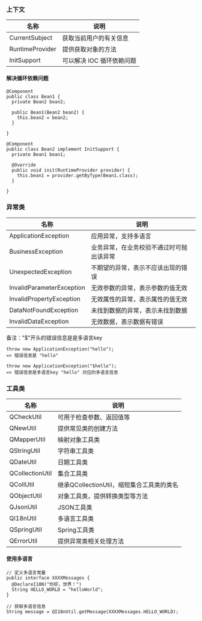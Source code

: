 ### 上下文

| 名称 | 说明 |
| --- | --- |
| CurrentSubject | 获取当前用户的有关信息 |
| RuntimeProvider | 提供获取对象的方法 |
| InitSupport | 可以解决 IOC 循环依赖问题 |

#### 解决循环依赖问题

```
@Component
public class Bean1 {
  private Bean2 bean2;
  
  public Bean1(Bean2 bean2) {
    this.bean2 = bean2;
  }
  
}

@Component
public class Bean2 implement InitSupport {
  private Bean1 bean1;
  
  @Override
  public void init(RuntimeProvider provider) {
    this.bean1 = provider.getByType(Bean1.class);
  }
  
}

```

### 异常类

| 名称 | 说明 |
| --- | --- |
| ApplicationException | 应用异常，支持多语言 |
| BusinessException | 业务异常，在业务校验不通过时可抛出该异常 |
| UnexpectedException | 不期望的异常，表示不应该出现的错误 |
| InvalidParameterException | 无效参数的异常，表示参数的值无效 |
| InvalidPropertyException | 无效属性的异常，表示属性的值无效 |
| DataNotFoundException | 未找到数据的异常，表示未找到数据 |
| InvalidDataException | 无效数据，表示数据有错误 |

备注："$"开头的错误信息是是多语言key

```
throw new ApplicationException("hello");
=> 错误信息是 "hello"

throw new ApplicationException("$hello");
=> 错误信息是多语言key "hello" 对应的多语言信息
```

### 工具类

| 名称 | 说明 |
| --- | --- |
| QCheckUtil | 可用于检查参数、返回值等 |
| QNewUtil | 提供常见类的创建方法 |
| QMapperUtil | 映射对象工具类 |
| QStringUtil | 字符串工具类 |
| QDateUtil | 日期工具类 |
| QCollectionUtil | 集合工具类 |
| QCollUtil | 继承QCollectionUtil，缩短集合工具类的类名 |
| QObjectUtil | 对象工具类，提供转换类型等方法 |
| QJsonUtil | JSON工具类 |
| QI18nUtil | 多语言工具类 |
| QSpringUtil | Spring工具类 |
| QErrorUtil | 提供异常类相关处理方法 |

#### 使用多语言

```
// 定义多语言常量
public interface XXXXMessages {
  @DeclareI18N("你好，世界！")
  String HELLO_WORLD = "helloWorld";
}

// 获取多语言信息
String message = QI18nUtil.getMessage(XXXXMessages.HELLO_WORLD);
```
